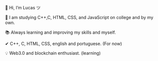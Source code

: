 👋 Hi, I’m Lucas ツ

🧐 I am studying C++,C, HTML, CSS, and JavaScript on college and by my own.

📚 Always learning and improving my skills and myself.

✔ C++, C, HTML, CSS, english and portuguese. (For now)

💡 Web3.0 and blockchain enthusiast. (learning)
